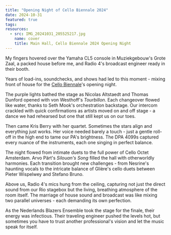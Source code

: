 ```yaml
---
title: "Opening Night of Cello Biennale 2024"
date: 2024-10-31
featured: true
tags:
resources:
  - src: IMG_20241031_205525217.jpg
    name: cover
    title: Main Hall, Cello Biennale 2024 Opening Night
---
```

My fingers hovered over the Yamaha CL5 console in Muziekgebouw's Grote Zaal, a packed house before me, and Radio 4's broadcast engineer ready in their booth.
<!--more-->
Years of load-ins, soundchecks, and shows had led to this moment - mixing front of house for the [Cello Biennale](https://www.cellobiennale.nl/)'s opening night.

The purple lights bathed the stage as Nicolas Altstaedt and Thomas Dunford opened with von Westhoff's _Tourbillon_. Each changeover flowed like water, thanks to Seth Mook's orchestration backstage. Our intercom crackled with quick confirmations as artists moved on and off stage - a dance we had rehearsed but one that still kept us on our toes.

Then came Kris Berry with her quartet. Sometimes the stars align and everything just works. Her voice needed barely a touch - just a gentle roll-off in the high end to tame our PA's brightness. The DPA 4099s captured every nuance of the instruments, each one singing in perfect balance.

The night flowed from intimate duets to the full power of Cello Octet Amsterdam. Arvo Pärt's _Silouan's Song_ filled the hall with otherworldly harmonies. Each transition brought new challenges - from Nesrine's haunting vocals to the intricate balance of Glière's cello duets between Pieter Wispelwey and Stefano Bruno.

Above us, Radio 4's mics hung from the ceiling, capturing not just the direct sound from our Rio stagebox but the living, breathing atmosphere of the room itself. The marriage of house sound and broadcast was like mixing two parallel universes - each demanding its own perfection.

As the Nederlands Blazers Ensemble took the stage for the finale, their energy was infectious. Their traveling engineer pushed the levels hot, but sometimes you have to trust another professional's vision and let the music speak for itself.